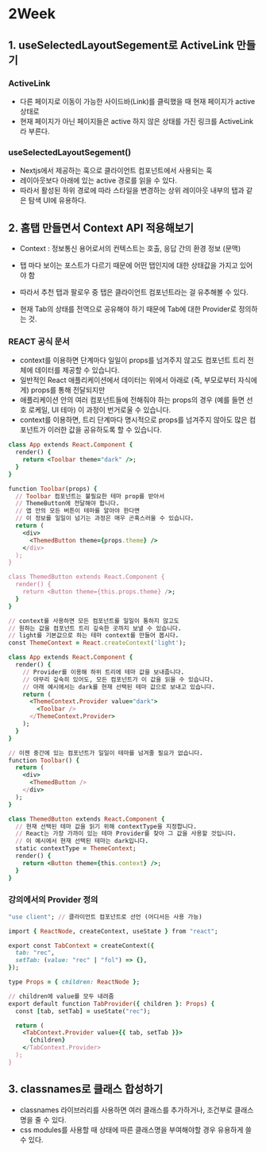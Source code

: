 # 2Week

## 1. useSelectedLayoutSegement로 ActiveLink 만들기

### ActiveLink

- 다른 페이지로 이동이 가능한 사이드바(Link)를 클릭했을 때 현재 페이지가 active 상태로
- 현재 페이지가 아닌 페이지들은 active 하지 않은 상태를 가진 링크를 ActiveLink라 부른다.

### useSelectedLayoutSegement()

- Nextjs에서 제공하는 훅으로 클라이언트 컴포넌트에서 사용되는 훅
- 레이아웃보다 아래에 있는 active 경로를 읽을 수 있다.
- 따라서 활성된 하위 경로에 따라 스타일을 변경하는 상위 레이아웃 내부의 탭과 같은 탐색 UI에 유용하다.

## 2. 홈탭 만들면서 Context API 적용해보기

- Context : 정보통신 용어로서의 컨텍스트는 호출, 응답 간의 환경 정보 (문맥)

- 탭 마다 보이는 포스트가 다르기 때문에 어떤 탭인지에 대한 상태값을 가지고 있어야 함
- 따라서 추천 탭과 팔로우 중 탭은 클라이언트 컴포넌트라는 걸 유추해볼 수 있다.
- 현재 Tab의 상태를 전역으로 공유해야 하기 때문에 Tab에 대한 Provider로 정의하는 것.

### REACT 공식 문서

- context를 이용하면 단계마다 일일이 props를 넘겨주지 않고도 컴포넌트 트리 전체에 데이터를 제공할 수 있습니다.
- 일반적인 React 애플리케이션에서 데이터는 위에서 아래로 (즉, 부모로부터 자식에게) props를 통해 전달되지만
- 애플리케이션 안의 여러 컴포넌트들에 전해줘야 하는 props의 경우 (예를 들면 선호 로케일, UI 테마) 이 과정이 번거로울 수 있습니다.
- context를 이용하면, 트리 단계마다 명시적으로 props를 넘겨주지 않아도 많은 컴포넌트가 이러한 값을 공유하도록 할 수 있습니다.

```ruby
class App extends React.Component {
  render() {
    return <Toolbar theme="dark" />;
  }
}

function Toolbar(props) {
  // Toolbar 컴포넌트는 불필요한 테마 prop를 받아서
  // ThemeButton에 전달해야 합니다.
  // 앱 안의 모든 버튼이 테마를 알아야 한다면
  // 이 정보를 일일이 넘기는 과정은 매우 곤혹스러울 수 있습니다.
  return (
    <div>
      <ThemedButton theme={props.theme} />
    </div>
  );
}

class ThemedButton extends React.Component {
  render() {
    return <Button theme={this.props.theme} />;
  }
}
```

```ruby
// context를 사용하면 모든 컴포넌트를 일일이 통하지 않고도
// 원하는 값을 컴포넌트 트리 깊숙한 곳까지 보낼 수 있습니다.
// light를 기본값으로 하는 테마 context를 만들어 봅시다.
const ThemeContext = React.createContext('light');

class App extends React.Component {
  render() {
    // Provider를 이용해 하위 트리에 테마 값을 보내줍니다.
    // 아무리 깊숙히 있어도, 모든 컴포넌트가 이 값을 읽을 수 있습니다.
    // 아래 예시에서는 dark를 현재 선택된 테마 값으로 보내고 있습니다.
    return (
      <ThemeContext.Provider value="dark">
        <Toolbar />
      </ThemeContext.Provider>
    );
  }
}

// 이젠 중간에 있는 컴포넌트가 일일이 테마를 넘겨줄 필요가 없습니다.
function Toolbar() {
  return (
    <div>
      <ThemedButton />
    </div>
  );
}

class ThemedButton extends React.Component {
  // 현재 선택된 테마 값을 읽기 위해 contextType을 지정합니다.
  // React는 가장 가까이 있는 테마 Provider를 찾아 그 값을 사용할 것입니다.
  // 이 예시에서 현재 선택된 테마는 dark입니다.
  static contextType = ThemeContext;
  render() {
    return <Button theme={this.context} />;
  }
}
```

### 강의에서의 Provider 정의

```ruby
"use client"; // 클라이언트 컴포넌트로 선언 (어디서든 사용 가능)

import { ReactNode, createContext, useState } from "react";

export const TabContext = createContext({
  tab: "rec",
  setTab: (value: "rec" | "fol") => {},
});

type Props = { children: ReactNode };

// children에 value를 모두 내려줌
export default function TabProvider({ children }: Props) {
  const [tab, setTab] = useState("rec");

  return (
    <TabContext.Provider value={{ tab, setTab }}>
      {children}
    </TabContext.Provider>
  );
}
```

## 3. classnames로 클래스 합성하기

- classnames 라이브러리를 사용하면 여러 클래스를 추가하거나, 조건부로 클래스명을 줄 수 있다.
- css modules를 사용할 때 상태에 따른 클래스명을 부여해야할 경우 유용하게 쓸 수 있다.